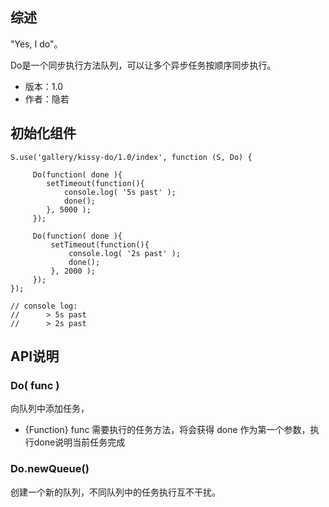 ## 综述

"Yes, I do"。

Do是一个同步执行方法队列，可以让多个异步任务按顺序同步执行。

* 版本：1.0
* 作者：隐若

## 初始化组件
		
    S.use('gallery/kissy-do/1.0/index', function (S, Do) {

         Do(function( done ){
            setTimeout(function(){
                console.log( '5s past' );
                done();
            }, 5000 );
         });

         Do(function( done ){
             setTimeout(function(){
                 console.log( '2s past' );
                 done();
             }, 2000 );
         });
    });

    // console log:
    //      > 5s past
    //      > 2s past

## API说明

### Do( func )

向队列中添加任务，

- {Function} func 需要执行的任务方法，将会获得 done 作为第一个参数，执行done说明当前任务完成

### Do.newQueue()

创建一个新的队列，不同队列中的任务执行互不干扰。

